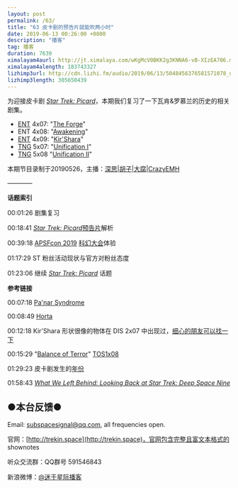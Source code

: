 ```yaml
---
layout: post
permalink: /63/
title: "63 皮卡剧的预告片就能吹两小时"
date: 2019-06-13 00:26:00 +0800
description: "播客"
tag: 播客 
duration: 7639
ximalayam4aurl: http://jt.ximalaya.com/wKgMcV0BKK2g3KNNA6-vB-XIzEA706.m4a?channel=rss&amp;album_id=3135361&amp;track_id=190742508&amp;uid=6418191&amp;jt=http://audio.xmcdn.com/group62/M03/BE/AF/wKgMcV0BKK2g3KNNA6-vB-XIzEA706.m4a
ximalayam4alength: 183743327
lizhimp3url: http://cdn.lizhi.fm/audio/2019/06/13/5048456376581571078_ud.mp3
lizhimp3length: 305650439
---   
```


为迎接皮卡剧 [_Star Trek: Picard_](https://memory-alpha.fandom.com/wiki/Star_Trek:_Picard)，本期我们复习了一下瓦肯&amp;罗慕兰的历史的相关剧集。

- [ENT](https://memory-alpha.fandom.com/wiki/Star_Trek:_Enterprise) 4x07: &quot;[The Forge](https://memory-alpha.fandom.com/wiki/The_Forge_(episode))&quot;
- ENT 4x08: &quot;[Awakening](https://memory-alpha.fandom.com/wiki/Awakening_(episode))&quot;
- [ENT](https://memory-alpha.fandom.com/wiki/Star_Trek:_Enterprise) 4x09: &quot;[Kir&#39;Shara](https://memory-alpha.fandom.com/wiki/Kir%27Shara_(episode))&quot;
- [TNG](https://memory-alpha.fandom.com/wiki/Star_Trek:_The_Next_Generation) 5x07: &quot;[Unification I](https://memory-alpha.fandom.com/wiki/Unification_I_(episode))&quot;
- [TNG](https://memory-alpha.fandom.com/wiki/Star_Trek:_The_Next_Generation) 5x08 &quot;[Unification II](https://memory-alpha.fandom.com/wiki/Unification_II_(episode))&quot;

本期节目录制于20190526，主播：[深思](mailto:deepthought@trekin.space)\|[胡子](https://weibo.com/p/1005051764117203)\|[大腐](https://weibo.com/u/5113590549)\|[CrazyEMH](mailto:emh@trekin.space)

————

**话题索引**

00:01:26 剧集复习

00:18:41 [_Star Trek: Picard_](https://memory-alpha.fandom.com/wiki/Star_Trek:_Picard)[预告片](https://youtu.be/f3om4V_-Y0Q)解析

00:39:18 [APSFcon 2019](http://www.apsfcon.com/) [科幻大会](http://www.apsfcon.com/)体验

01:17:29 ST 粉丝活动现状与官方对粉丝态度

01:23:06 继续 [_Star Trek: Picard_](https://memory-alpha.fandom.com/wiki/Star_Trek:_Picard) 话题

**参考链接**

00:07:18 [Pa&#39;nar Syndrome](https://memory-alpha.fandom.com/wiki/Pa%27nar_Syndrome)

00:08:49 [Horta](https://memory-alpha.fandom.com/wiki/Horta)

00:12:18 Kir&#39;Shara 形状很像的物体在 DIS 2x07 中出现过，[细心的朋友可以找一下](http://translate.google.com/translate?hl=en&amp;sl=auto&amp;tl=en&amp;u=https%3A%2F%2Fwww.tgtrek.com%2F2019%2F03%2Fstar-trek-discovery-e-il-canon-episodi.html)

00:15:29 &quot;[Balance of Terror](https://memory-alpha.fandom.com/wiki/Balance_of_Terror_(episode))&quot; [TOS](https://memory-alpha.fandom.com/wiki/TOS)[1x08](https://memory-alpha.fandom.com/wiki/TOS_Season_1)

01:29:23 皮卡剧发生的[年份](https://www.tor.com/2019/05/23/4-questions-raised-by-the-new-star-trek-picard-teaser-trailer/)

01:58:43 [_What We Left Behind: Looking Back at Star Trek: Deep Space Nine_](https://ds9documentary.com/)

## ●本台反馈●

Email: [subspacesignal@qq.com](mailto:subspacesignal@qq.com), all frequencies open.

官网：[http://trekin.space](http://trekin.space)，官网包含完整且富文本格式的 shownotes

听众交流群：QQ群号 591546843

新浪微博：[@迷于星际播客](http://weibo.com/lostinst)
